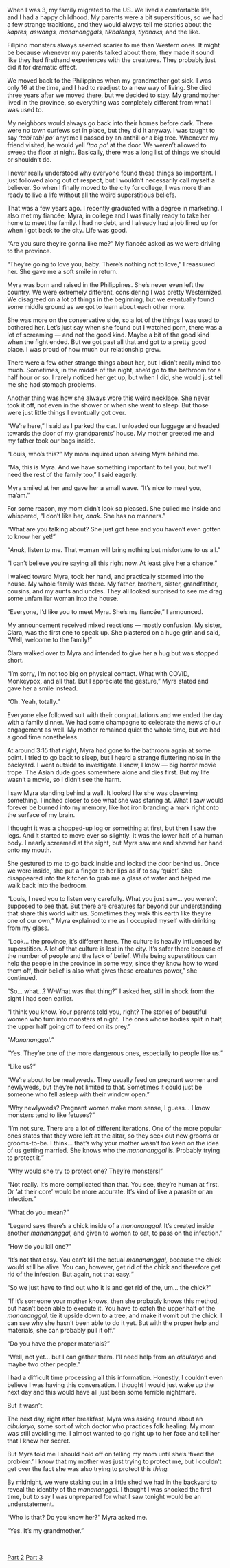 When I was 3, my family migrated to the US. We lived a comfortable life, and I had a happy childhood. My parents were a bit superstitious, so we had a few strange traditions, and they would always tell me stories about the *kapres, aswangs, manananggals, tikbalangs, tiyanaks,* and the like.

Filipino monsters always seemed scarier to me than Western ones. It might be because whenever my parents talked about them, they made it sound like they had firsthand experiences with the creatures. They probably just did it for dramatic effect.

We moved back to the Philippines when my grandmother got sick. I was only 16 at the time, and I had to readjust to a new way of living. She died three years after we moved there, but we decided to stay. My grandmother lived in the province, so everything was completely different from what I was used to.

My neighbors would always go back into their homes before dark. There were no town curfews set in place, but they did it anyway. I was taught to say *‘tabi tabi po’* anytime I passed by an anthill or a big tree. Whenever my friend visited, he would yell *‘tao po’* at the door. We weren’t allowed to sweep the floor at night. Basically, there was a long list of things we should or shouldn’t do.

I never really understood why everyone found these things so important. I just followed along out of respect, but I wouldn’t necessarily call myself a believer. So when I finally moved to the city for college, I was more than ready to live a life without all the weird superstitious beliefs.

That was a few years ago. I recently graduated with a degree in marketing. I also met my fiancée, Myra, in college and I was finally ready to take her home to meet the family. I had no debt, and I already had a job lined up for when I got back to the city. Life was good.

“Are you sure they’re gonna like me?” My fiancée asked as we were driving to the province.

“They’re going to love you, baby. There’s nothing not to love,” I reassured her. She gave me a soft smile in return.

Myra was born and raised in the Philippines. She’s never even left the country. We were extremely different, considering I was pretty Westernized. We disagreed on a lot of things in the beginning, but we eventually found some middle ground as we got to learn about each other more.

She was more on the conservative side, so a lot of the things I was used to bothered her. Let’s just say when she found out I watched porn, there was a lot of screaming — and not the good kind. Maybe a bit of the good kind when the fight ended. But we got past all that and got to a pretty good place. I was proud of how much our relationship grew.

There were a few other strange things about her, but I didn’t really mind too much. Sometimes, in the middle of the night, she’d go to the bathroom for a half hour or so. I rarely noticed her get up, but when I did, she would just tell me she had stomach problems.

Another thing was how she always wore this weird necklace. She never took it off, not even in the shower or when she went to sleep. But those were just little things I eventually got over.

“We’re here,” I said as I parked the car.  I unloaded our luggage and headed towards the door of my grandparents’ house. My mother greeted me and my father took our bags inside.

“Louis, who’s this?” My mom inquired upon seeing Myra behind me.

“Ma, this is Myra. And we have something important to tell you, but we’ll need the rest of the family too,” I said eagerly.

Myra smiled at her and gave her a small wave. “It’s nice to meet you, ma’am.”

For some reason, my mom didn’t look so pleased. She pulled me inside and whispered, “I don’t like her, *anak.* She has no manners.”

“What are you talking about? She just got here and you haven’t even gotten to know her yet!”

“*Anak,* listen to me. That woman will bring nothing but misfortune to us all.”

“I can’t believe you’re saying all this right now. At least give her a chance.”

I walked toward Myra, took her hand, and practically stormed into the house. My whole family was there. My father, brothers, sister, grandfather, cousins, and my aunts and uncles. They all looked surprised to see me drag some unfamiliar woman into the house.

“Everyone, I’d like you to meet Myra. She’s my fiancée,” I announced.

My announcement received mixed reactions — mostly confusion. My sister, Clara, was the first one to speak up. She plastered on a huge grin and said, “Well, welcome to the family!”

Clara walked over to Myra and intended to give her a hug but was stopped short.

“I’m sorry, I’m not too big on physical contact. What with COVID, Monkeypox, and all that. But I appreciate the gesture,” Myra stated and gave her a smile instead.

“Oh. Yeah, totally.”

Everyone else followed suit with their congratulations and we ended the day with a family dinner. We had some champagne to celebrate the news of our engagement as well. My mother remained quiet the whole time, but we had a good time nonetheless.

At around 3:15 that night, Myra had gone to the bathroom again at some point. I tried to go back to sleep, but I heard a strange fluttering noise in the backyard. I went outside to investigate. I know, I know — big horror movie trope. The Asian dude goes somewhere alone and dies first. But my life wasn’t a movie, so I didn’t see the harm.

I saw Myra standing behind a wall. It looked like she was observing something. I inched closer to see what she was staring at. What I saw would forever be burned into my memory, like hot iron branding a mark right onto the surface of my brain.

I thought it was a chopped-up log or something at first, but then I saw the legs. And it started to move ever so slightly. It was the lower half of a human body. I nearly screamed at the sight, but Myra saw me and shoved her hand onto my mouth.

She gestured to me to go back inside and locked the door behind us. Once we were inside, she put a finger to her lips as if to say ‘quiet’. She disappeared into the kitchen to grab me a glass of water and helped me walk back into the bedroom.

“Louis, I need you to listen very carefully. What you just saw… you weren’t supposed to see that. But there are creatures far beyond our understanding that share this world with us. Sometimes they walk this earth like they’re one of our own,” Myra explained to me as I occupied myself with drinking from my glass.

“Look… the province, it’s different here. The culture is heavily influenced by superstition. A lot of that culture is lost in the city. It’s safer there because of the number of people and the lack of belief. While being superstitious can help the people in the province in some way, since they know how to ward them off, their belief is also what gives these creatures power,” she continued.

“So… what…? W-What was that thing?” I asked her, still in shock from the sight I had seen earlier.

“I think you know. Your parents told you, right? The stories of beautiful women who turn into monsters at night. The ones whose bodies split in half, the upper half going off to feed on its prey.”

*“Manananggal.”*

“Yes. They’re one of the more dangerous ones, especially to people like us.”

“Like us?”

“We’re about to be newlyweds. They usually feed on pregnant women and newlyweds, but they’re not limited to that. Sometimes it could just be someone who fell asleep with their window open.”

“Why newlyweds? Pregnant women make more sense, I guess… I know monsters tend to like fetuses?”

“I’m not sure. There are a lot of different iterations. One of the more popular ones states that they were left at the altar, so they seek out new grooms or grooms-to-be. I think… that’s why your mother wasn’t too keen on the idea of us getting married. She knows who the *manananggal* is. Probably trying to protect it.”

“Why would she try to protect one? They’re monsters!”

“Not really. It’s more complicated than that. You see, they’re human at first. Or ‘at their core’ would be more accurate. It’s kind of like a parasite or an infection.”

“What do you mean?”

“Legend says there’s a chick inside of a *manananggal.* It’s created inside another *manananggal,* and given to women to eat, to pass on the infection.”

“How do you kill one?”

“It’s not that easy. You can’t kill the actual *manananggal,* because the chick would still be alive. You can, however, get rid of the chick and therefore get rid of the infection. But again, not that easy.“

“So we just have to find out who it is and get rid of the, um… the chick?”

“If it’s someone your mother knows, then she probably knows this method, but hasn’t been able to execute it. You have to catch the upper half of the *manananggal,* tie it upside down to a tree, and make it vomit out the chick. I can see why she hasn’t been able to do it yet. But with the proper help and materials, she can probably pull it off.”

“Do you have the proper materials?”

“Well, not yet… but I can gather them. I’ll need help from an *albularyo* and maybe two other people.”

I had a difficult time processing all this information. Honestly, I couldn’t even believe I was having this conversation. I thought I would just wake up the next day and this would have all just been some terrible nightmare.

But it wasn’t.

The next day, right after breakfast, Myra was asking around about an *albularyo,* some sort of witch doctor who practices folk healing. My mom was still avoiding me. I almost wanted to go right up to her face and tell her that I knew her secret.

But Myra told me I should hold off on telling my mom until she’s ‘fixed the problem.’ I know that my mother was just trying to protect me, but I couldn’t get over the fact she was also trying to protect this *thing.*

By midnight, we were staking out in a little shed we had in the backyard to reveal the identity of the *manananggal.* I thought I was shocked the first time, but to say I was unprepared for what I saw tonight would be an understatement.

“Who is that? Do you know her?” Myra asked me.

“Yes. It’s my grandmother.”

&#x200B;

[Part 2](https://www.reddit.com/r/nosleep/comments/wt2fwt/im_filipino_and_our_culture_is_heavily_influenced/) [Part 3](https://www.reddit.com/r/nosleep/comments/x1hvgk/im_filipino_and_our_culture_is_heavily_influenced/)